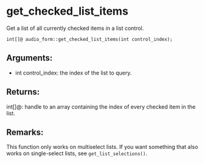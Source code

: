 # get_checked_list_items
Get a list of all currently checked items in a list control.

`int[]@ audio_form::get_checked_list_items(int control_index);`

## Arguments:
* int control_index: the index of the list to query.

## Returns:
int[]@: handle to an array containing the index of every checked item in the list.

## Remarks:
This function only works on multiselect lists. If you want something that also works on single-select lists, see `get_list_selections()`.
